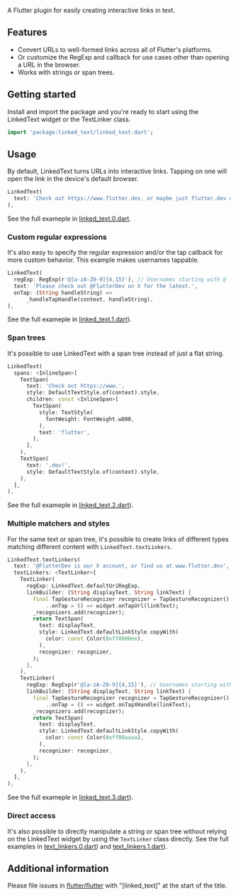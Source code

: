 A Flutter plugin for easily creating interactive links in text.

## Features

 * Convert URLs to well-formed links across all of Flutter's platforms.
 * Or customize the RegExp and callback for use cases other than opening a URL
   in the browser.
 * Works with strings or span trees.

## Getting started

Install and import the package and you're ready to start using the LinkedText
widget or the TextLinker class.

```dart
import 'package:linked_text/linked_text.dart';
```

## Usage

By default, LinkedText turns URLs into interactive links. Tapping on one will open the link in the device's default browser.

```dart
LinkedText(
  text: 'Check out https://www.flutter.dev, or maybe just flutter.dev or www.flutter.dev.',
),
```

See the full exameple in [linked_text.0.dart](https://github.com/flutter/packages/tree/main/packages/linked_text/example/linked_text.0.dart).

### Custom regular expressions

It's also easy to specify the regular expression and/or the tap callback for
more custom behavior. This example makes usernames tappable.

```dart
LinkedText(
  regExp: RegExp(r'@[a-zA-Z0-9]{4,15}'), // Usernames starting with @
  text: 'Please check out @FlutterDev on X for the latest.',
  onTap: (String handleString) =>
      _handleTapHandle(context, handleString),
),
```

See the full exameple in [linked_text.1.dart](https://github.com/flutter/packages/tree/main/packages/linked_text/example/linked_text.1.dart)).

### Span trees

It's possible to use LinkedText with a span tree instead of just a flat string.

```dart
LinkedText(
  spans: <InlineSpan>[
    TextSpan(
      text: 'Check out https://www.',
      style: DefaultTextStyle.of(context).style,
      children: const <InlineSpan>[
        TextSpan(
          style: TextStyle(
            fontWeight: FontWeight.w800,
          ),
          text: 'flutter',
        ),
      ],
    ),
    TextSpan(
      text: '.dev!',
      style: DefaultTextStyle.of(context).style,
    ),
  ],
),
```

See the full exameple in [linked_text.2.dart](https://github.com/flutter/packages/tree/main/packages/linked_text/example/linked_text.2.dart)).

### Multiple matchers and styles

For the same text or span tree, it's possible to create links of different types
matching different content with `LinkedText.textLinkers`.

```dart
LinkedText.textLinkers(
  text: '@FlutterDev is our X account, or find us at www.flutter.dev',
  textLinkers: <TextLinker>[
    TextLinker(
      regExp: LinkedText.defaultUriRegExp,
      linkBuilder: (String displayText, String linkText) {
        final TapGestureRecognizer recognizer = TapGestureRecognizer()
            ..onTap = () => widget.onTapUrl(linkText);
        _recognizers.add(recognizer);
        return TextSpan(
          text: displayText,
          style: LinkedText.defaultLinkStyle.copyWith(
            color: const Color(0xff0000ee),
          ),
          recognizer: recognizer,
        );
      },
    ),
    TextLinker(
      regExp: RegExp(r'@[a-zA-Z0-9]{4,15}'), // Usernames starting with @
      linkBuilder: (String displayText, String linkText) {
        final TapGestureRecognizer recognizer = TapGestureRecognizer()
            ..onTap = () => widget.onTapXHandle(linkText);
        _recognizers.add(recognizer);
        return TextSpan(
          text: displayText,
          style: LinkedText.defaultLinkStyle.copyWith(
            color: const Color(0xff00aaaa),
          ),
          recognizer: recognizer,
        );
      },
    ),
  ],
),
```

See the full exameple in
[linked_text.3.dart](https://github.com/flutter/packages/tree/main/packages/linked_text/example/linked_text.3.dart)).

### Direct access

It's also possible to directly manipulate a string or span tree without relying
on the LinkedText widget by using the `TextLinker` class directly. See the full
examples in
[text_linkers.0.dart](https://github.com/flutter/packages/tree/main/packages/linked_text/example/text_linkers.0.dart))
and
[text_linkers.1.dart](https://github.com/flutter/packages/tree/main/packages/linked_text/example/text_linkers.1.dart)).

## Additional information

Please file issues in [flutter/flutter](https://github.com/flutter/flutter) with
"[linked_text]" at the start of the title.
